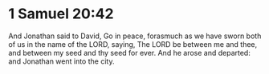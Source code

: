 # 1 Samuel 20:42

And Jonathan said to David, Go in peace, forasmuch as we have sworn both of us in the name of the LORD, saying, The LORD be between me and thee, and between my seed and thy seed for ever. And he arose and departed: and Jonathan went into the city.